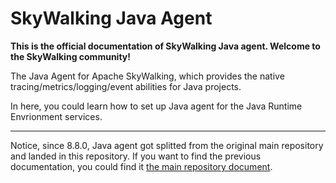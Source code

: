 # SkyWalking Java Agent

**This is the official documentation of SkyWalking Java agent. Welcome to the SkyWalking community!**

The Java Agent for Apache SkyWalking, which provides the native tracing/metrics/logging/event abilities for Java projects.

In here, you could learn how to set up Java agent for the Java Runtime Envrionment services.

___
Notice, since 8.8.0, Java agent got splitted from the original main repository and landed in this repository. 
If you want to find the previous documentation, you could find it [the main repository document](https://skywalking.apache.org/docs/#SkyWalking).
